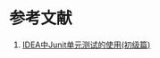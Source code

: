 





# 参考文献

1. [IDEA中Junit单元测试的使用(初级篇)](https://blog.csdn.net/qq_36568192/article/details/79857185)